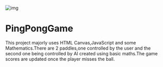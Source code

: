 ![img](https://user-images.githubusercontent.com/47085868/109482489-1033fd80-7aa4-11eb-8906-a248bf184386.PNG)
# PingPongGame
This project majorly uses HTML Canvas,JavaScript and some Mathematics.There are 2 paddles,one controlled by the user and the second one being controlled by AI created using basic maths.The game scores are updated once the player misses the ball.
